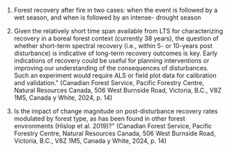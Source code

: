 1. Forest recovery after fire in two cases: when the event is followed by a wet season, and when is followed by an intense- drought season

2. Given the relatively short time span available from LTS for characterizing recovery in a boreal forest context (currently 38 years), the question of whether short-term spectral recovery (i.e., within 5- or 10-years post disturbance) is indicative of long-term recovery outcomes is key. Early indications of recovery could be useful for planning interventions or improving our understanding of the consequences of disturbances. Such an experiment would require ALS or field plot data for calibration and validation." (Canadian Forest Service, Pacific Forestry Centre, Natural Resources Canada, 506 West Burnside Road, Victoria, B.C., V8Z 1M5, Canada y White, 2024, p. 14)

3. Is the impact of change magnitude on post-disturbance recovery rates modulated by forest type, as has been found in other forest environments (Hislop et al. 2019)?" (Canadian Forest Service, Pacific Forestry Centre, Natural Resources Canada, 506 West Burnside Road, Victoria, B.C., V8Z 1M5, Canada y White, 2024, p. 14)
